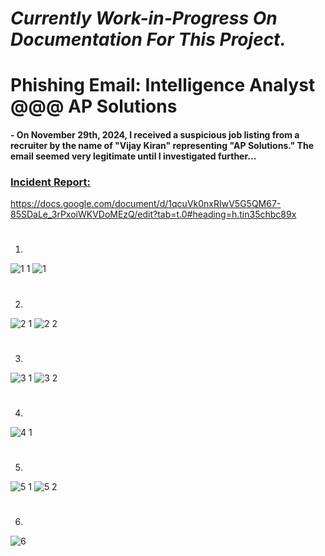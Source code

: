 #
#
#
# **<em>Currently Work-in-Progress On Documentation For This Project.</em>**
#
#
#
# Phishing Email: Intelligence Analyst @@@ AP Solutions

#### - On November 29th, 2024, I received a suspicious job listing from a recruiter by the name of "Vijay Kiran" representing "AP Solutions." The email seemed very legitimate until I investigated further...

### <a href="https://docs.google.com/document/d/1qcuVk0nxRIwV5G5QM67-85SDaLe_3rPxoiWKVDoMEzQ/edit?tab=t.0#heading=h.tin35chbc89x" target="_blank">Incident Report:</a>

https://docs.google.com/document/d/1qcuVk0nxRIwV5G5QM67-85SDaLe_3rPxoiWKVDoMEzQ/edit?tab=t.0#heading=h.tin35chbc89x
#

1. 


![1 1](https://github.com/user-attachments/assets/296a8064-4d7b-4304-a45f-d23615455680)
![1](https://github.com/user-attachments/assets/e655a6f5-8c03-4dad-bb6f-b84d14c875b5)
#

2.

![2 1](https://github.com/user-attachments/assets/e2b8ef04-acd4-40e1-960d-6f6c14917952)
![2 2](https://github.com/user-attachments/assets/38cb9ba4-6f22-45a6-8df5-fc5a786a9af6)
#

3.

![3 1](https://github.com/user-attachments/assets/550d4811-e242-4c54-aa78-7a4d55f87201)
![3 2](https://github.com/user-attachments/assets/1a27e014-a8ea-4324-8538-c0fd2f05d0f3)
#

4.

![4 1](https://github.com/user-attachments/assets/f47e7e6d-4c2d-4085-8eca-3ccaebad37df)
#

5.

![5 1](https://github.com/user-attachments/assets/6f1f43f1-7a7d-4fb0-8483-e775824cdddf)
![5 2](https://github.com/user-attachments/assets/5732e096-7b4e-47fc-9ee7-8bb2c143bc08)
#

6.

![6](https://github.com/user-attachments/assets/a9685efb-ee28-43e2-bf3a-3fdbc5b55ef8)
#


